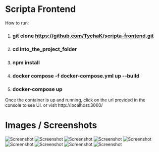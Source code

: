 # Scripta Frontend
How to run:
1. ### git clone https://github.com/TychaK/scripta-frontend.git
2. ### cd into_the_project_folder
3. ### npm install
4. ### docker compose -f docker-compose.yml up --build
5. ### docker-compose up

Once the container is up and running, click on the url provided in the console
to see UI. or visit http://localhost:3000/

# Images / Screenshots
![Screenshot](screenshots/login.png)
![Screenshot](screenshots/loginerror.png)
![Screenshot](screenshots/preferences.png)
![Screenshot](screenshots/Preferences-select.png)
![Screenshot](screenshots/signup.png)
![Screenshot](screenshots/signup-error.png)
![Screenshot](screenshots/signup-error-.png)
![Screenshot](screenshots/articledetail.png)
![Screenshot](screenshots/category.png)

